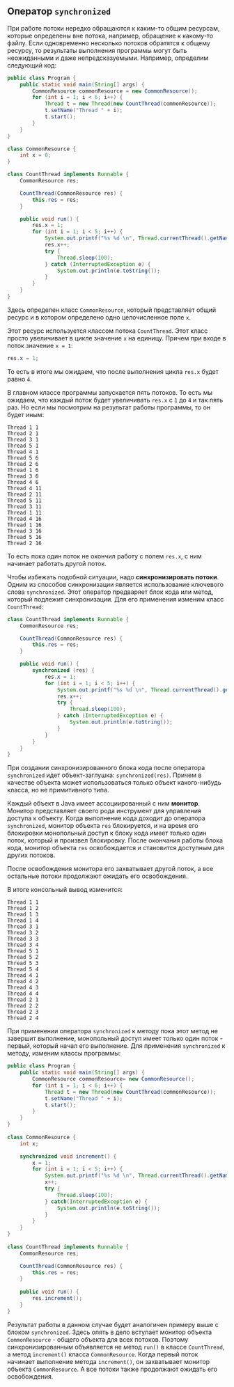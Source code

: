 ## Оператор `synchronized`
При работе потоки нередко обращаются к каким-то общим ресурсам, которые определены вне потока, например, обращение к какому-то файлу. Если одновременно несколько потоков обратятся к общему ресурсу, то результаты выполнения программы могут быть неожиданными и даже непредсказуемыми. Например, определим следующий код:

```java
public class Program {
    public static void main(String[] args) {
        CommonResource commonResource = new CommonResource();
        for (int i = 1; i < 6; i++) {
            Thread t = new Thread(new CountThread(commonResource));
            t.setName("Thread " + i);
            t.start();
        }
    }
}

class CommonResource {
    int x = 0;
}

class CountThread implements Runnable {
    CommonResource res;

    CountThread(CommonResource res) {
        this.res = res;
    }

    public void run() {
        res.x = 1;
        for (int i = 1; i < 5; i++) {
            System.out.printf("%s %d \n", Thread.currentThread().getName(), res.x);
            res.x++;
            try {
                Thread.sleep(100);
            } catch (InterruptedException e) {
                System.out.println(e.toString());
            }
        }
    }
}
```

Здесь определен класс `CommonResource`, который представляет общий ресурс и в котором определено одно целочисленное поле `x`.

Этот ресурс используется классом потока `CountThread`. Этот класс просто увеличивает в цикле значение `x` на единицу. Причем при входе в поток значение `x = 1`:

```java
res.x = 1;
```

То есть в итоге мы ожидаем, что после выполнения цикла `res.x` будет равно `4`.

В главном классе программы запускается пять потоков. То есть мы ожидаем, что каждый поток будет увеличивать `res.x` с `1` до `4` и так пять раз. Но если мы посмотрим на результат работы программы, то он будет иным:

```out
Thread 1 1 
Thread 2 1 
Thread 3 1 
Thread 5 1 
Thread 4 1 
Thread 5 6 
Thread 2 6 
Thread 1 6 
Thread 3 6 
Thread 4 6 
Thread 4 11 
Thread 2 11 
Thread 5 11 
Thread 3 11 
Thread 1 11 
Thread 4 16 
Thread 1 16 
Thread 3 16 
Thread 5 16 
Thread 2 16
```

То есть пока один поток не окончил работу с полем `res.x`, с ним начинает работать другой поток.

Чтобы избежать подобной ситуации, надо **синхронизировать потоки**. Одним из способов синхронизации является использование ключевого слова `synchronized`. Этот оператор предваряет блок кода или метод, который подлежит синхронизации. Для его применения изменим класс `CountThread`:

```java
class CountThread implements Runnable {
    CommonResource res;

    CountThread(CommonResource res) {
        this.res = res;
    }

    public void run() {
        synchronized (res) {
            res.x = 1;
            for (int i = 1; i < 5; i++) {
                System.out.printf("%s %d \n", Thread.currentThread().getName(), res.x);
                res.x++;
                try {
                    Thread.sleep(100);
                } catch (InterruptedException e) {
                    System.out.println(e.toString());
                }
            }
        }
    }
}
```

При создании синхронизированного блока кода после оператора `synchronized` идет объект-заглушка: `synchronized(res)`. Причем в качестве объекта может использоваться только объект какого-нибудь класса, но не примитивного типа.

Каждый объект в Java имеет ассоциированный с ним **монитор**. Монитор представляет своего рода инструмент для управления доступа к объекту. Когда выполнение кода доходит до оператора `synchronized`, монитор объекта `res` блокируется, и на время его блокировки монопольный доступ к блоку кода имеет только один поток, который и произвел блокировку. После окончания работы блока кода, монитор объекта `res` освобождается и становится доступным для других потоков.

После освобождения монитора его захватывает другой поток, а все остальные потоки продолжают ожидать его освобождения.

В итоге консольный вывод изменится:

```out
Thread 1 1 
Thread 1 2
Thread 1 3
Thread 1 4
Thread 3 1 
Thread 3 2
Thread 3 3
Thread 3 4
Thread 5 1 
Thread 5 2
Thread 5 3
Thread 5 4
Thread 4 1 
Thread 4 2
Thread 4 3
Thread 4 4
Thread 2 1 
Thread 2 2
Thread 2 3
Thread 2 4
```

При применении оператора `synchronized` к методу пока этот метод не завершит выполнение, монопольный доступ имеет только один поток - первый, который начал его выполнение. Для применения `synchronized` к методу, изменим классы программы:

```java
public class Program {
    public static void main(String[] args) {
        CommonResource commonResource= new CommonResource();
        for (int i = 1; i < 6; i++) {
            Thread t = new Thread(new CountThread(commonResource));
            t.setName("Thread " + i);
            t.start();
        }
    }
}
 
class CommonResource {
    int x;

    synchronized void increment() {
        x = 1;
        for (int i = 1; i < 5; i++) {
            System.out.printf("%s %d \n", Thread.currentThread().getName(), x);
            x++;
            try {
                Thread.sleep(100);
            } catch(InterruptedException e) {
                System.out.println(e.toString());
            }
        }
    }
}
 
class CountThread implements Runnable {
    CommonResource res;

    CountThread(CommonResource res) {
        this.res = res;
    }
     
    public void run() {
        res.increment();
    }
}
```

Результат работы в данном случае будет аналогичен примеру выше с блоком `synchronized`. Здесь опять в дело вступает монитор объекта `CommonResource` - общего объекта для всех потоков. Поэтому синхронизированным объявляется не метод `run()` в классе `CountThread`, а метод `increment()` класса `CommonResource`. Когда первый поток начинает выполнение метода `increment()`, он захватывает монитор объекта `CommonResource`. А все потоки также продолжают ожидать его освобождения.